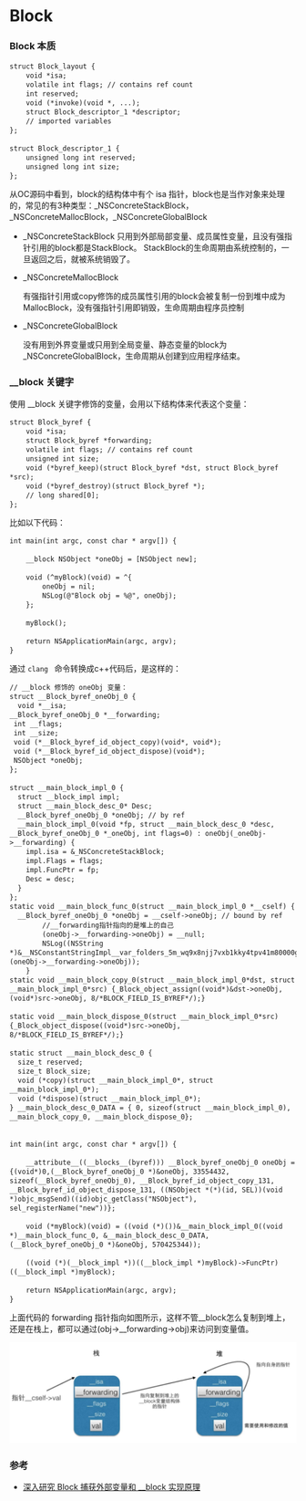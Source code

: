 # Block

### Block 本质

```
struct Block_layout {
    void *isa;
    volatile int flags; // contains ref count
    int reserved; 
    void (*invoke)(void *, ...);
    struct Block_descriptor_1 *descriptor;
    // imported variables
};

struct Block_descriptor_1 {
    unsigned long int reserved;
    unsigned long int size;
};
```

从OC源码中看到，block的结构体中有个 isa 指针，block也是当作对象来处理的，常见的有3种类型：_NSConcreteStackBlock，_NSConcreteMallocBlock，_NSConcreteGlobalBlock

* _NSConcreteStackBlock
    只用到外部局部变量、成员属性变量，且没有强指针引用的block都是StackBlock。
StackBlock的生命周期由系统控制的，一旦返回之后，就被系统销毁了。

* _NSConcreteMallocBlock

    有强指针引用或copy修饰的成员属性引用的block会被复制一份到堆中成为MallocBlock，没有强指针引用即销毁，生命周期由程序员控制

* _NSConcreteGlobalBlock

    没有用到外界变量或只用到全局变量、静态变量的block为_NSConcreteGlobalBlock，生命周期从创建到应用程序结束。


### __block 关键字

使用 __block 关键字修饰的变量，会用以下结构体来代表这个变量：

```
struct Block_byref {
    void *isa;
    struct Block_byref *forwarding;
    volatile int flags; // contains ref count
    unsigned int size;
    void (*byref_keep)(struct Block_byref *dst, struct Block_byref *src);
    void (*byref_destroy)(struct Block_byref *);
    // long shared[0];
};
```

比如以下代码：

```
int main(int argc, const char * argv[]) {
    
    __block NSObject *oneObj = [NSObject new];
    
    void (^myBlock)(void) = ^{
        oneObj = nil;
        NSLog(@"Block obj = %@", oneObj);
    };
    
    myBlock();
    
    return NSApplicationMain(argc, argv);
}
```

通过 `clang ` 命令转换成c++代码后，是这样的：

```
// __block 修饰的 oneObj 变量：
struct __Block_byref_oneObj_0 {
  void *__isa;
__Block_byref_oneObj_0 *__forwarding;
 int __flags;
 int __size;
 void (*__Block_byref_id_object_copy)(void*, void*);
 void (*__Block_byref_id_object_dispose)(void*);
 NSObject *oneObj;
};

struct __main_block_impl_0 {
  struct __block_impl impl;
  struct __main_block_desc_0* Desc;
  __Block_byref_oneObj_0 *oneObj; // by ref
  __main_block_impl_0(void *fp, struct __main_block_desc_0 *desc, __Block_byref_oneObj_0 *_oneObj, int flags=0) : oneObj(_oneObj->__forwarding) {
    impl.isa = &_NSConcreteStackBlock;
    impl.Flags = flags;
    impl.FuncPtr = fp;
    Desc = desc;
  }
};
static void __main_block_func_0(struct __main_block_impl_0 *__cself) {
  __Block_byref_oneObj_0 *oneObj = __cself->oneObj; // bound by ref
        //__forwarding指针指向的是堆上的自己
        (oneObj->__forwarding->oneObj) = __null;
        NSLog((NSString *)&__NSConstantStringImpl__var_folders_5m_wq9x8njj7vxb1kky4tpv41m80000gp_T_main_1fa398_mi_0, (oneObj->__forwarding->oneObj));
    }
static void __main_block_copy_0(struct __main_block_impl_0*dst, struct __main_block_impl_0*src) {_Block_object_assign((void*)&dst->oneObj, (void*)src->oneObj, 8/*BLOCK_FIELD_IS_BYREF*/);}

static void __main_block_dispose_0(struct __main_block_impl_0*src) {_Block_object_dispose((void*)src->oneObj, 8/*BLOCK_FIELD_IS_BYREF*/);}

static struct __main_block_desc_0 {
  size_t reserved;
  size_t Block_size;
  void (*copy)(struct __main_block_impl_0*, struct __main_block_impl_0*);
  void (*dispose)(struct __main_block_impl_0*);
} __main_block_desc_0_DATA = { 0, sizeof(struct __main_block_impl_0), __main_block_copy_0, __main_block_dispose_0};


int main(int argc, const char * argv[]) {

    __attribute__((__blocks__(byref))) __Block_byref_oneObj_0 oneObj = {(void*)0,(__Block_byref_oneObj_0 *)&oneObj, 33554432, sizeof(__Block_byref_oneObj_0), __Block_byref_id_object_copy_131, __Block_byref_id_object_dispose_131, ((NSObject *(*)(id, SEL))(void *)objc_msgSend)((id)objc_getClass("NSObject"), sel_registerName("new"))};

    void (*myBlock)(void) = ((void (*)())&__main_block_impl_0((void *)__main_block_func_0, &__main_block_desc_0_DATA, (__Block_byref_oneObj_0 *)&oneObj, 570425344));

    ((void (*)(__block_impl *))((__block_impl *)myBlock)->FuncPtr)((__block_impl *)myBlock);

    return NSApplicationMain(argc, argv);
}
```

上面代码的 forwarding 指针指向如图所示，这样不管__block怎么复制到堆上，还是在栈上，都可以通过(obj->__forwarding->obj)来访问到变量值。


![block](./res/block.jpg)

### 参考

* [深入研究 Block 捕获外部变量和 __block 实现原理](https://halfrost.com/ios_block/)


